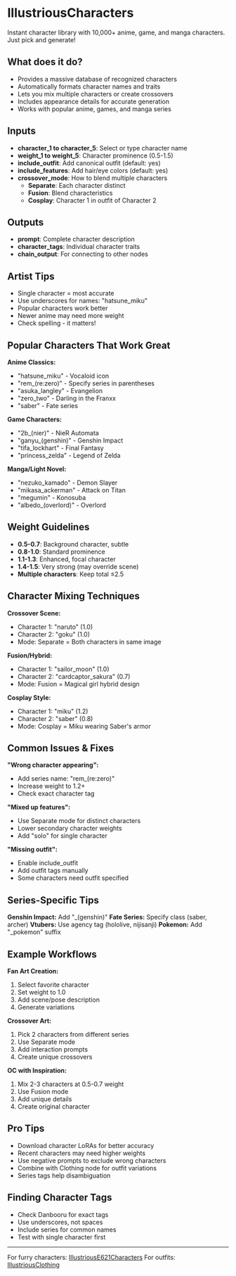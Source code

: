 # IllustriousCharacters

Instant character library with 10,000+ anime, game, and manga characters. Just pick and generate!

## What does it do?

- Provides a massive database of recognized characters
- Automatically formats character names and traits
- Lets you mix multiple characters or create crossovers
- Includes appearance details for accurate generation
- Works with popular anime, games, and manga series

## Inputs

- **character_1 to character_5**: Select or type character name
- **weight_1 to weight_5**: Character prominence (0.5-1.5)
- **include_outfit**: Add canonical outfit (default: yes)
- **include_features**: Add hair/eye colors (default: yes)
- **crossover_mode**: How to blend multiple characters
  - **Separate**: Each character distinct
  - **Fusion**: Blend characteristics
  - **Cosplay**: Character 1 in outfit of Character 2

## Outputs

- **prompt**: Complete character description
- **character_tags**: Individual character traits
- **chain_output**: For connecting to other nodes

## Artist Tips

- Single character = most accurate
- Use underscores for names: "hatsune_miku"
- Popular characters work better
- Newer anime may need more weight
- Check spelling - it matters!

## Popular Characters That Work Great

**Anime Classics:**
- "hatsune_miku" - Vocaloid icon
- "rem_(re:zero)" - Specify series in parentheses
- "asuka_langley" - Evangelion
- "zero_two" - Darling in the Franxx
- "saber" - Fate series

**Game Characters:**
- "2b_(nier)" - NieR Automata
- "ganyu_(genshin)" - Genshin Impact
- "tifa_lockhart" - Final Fantasy
- "princess_zelda" - Legend of Zelda

**Manga/Light Novel:**
- "nezuko_kamado" - Demon Slayer
- "mikasa_ackerman" - Attack on Titan
- "megumin" - Konosuba
- "albedo_(overlord)" - Overlord

## Weight Guidelines

- **0.5-0.7**: Background character, subtle
- **0.8-1.0**: Standard prominence
- **1.1-1.3**: Enhanced, focal character
- **1.4-1.5**: Very strong (may override scene)
- **Multiple characters**: Keep total ≤2.5

## Character Mixing Techniques

**Crossover Scene:**
- Character 1: "naruto" (1.0)
- Character 2: "goku" (1.0)
- Mode: Separate
= Both characters in same image

**Fusion/Hybrid:**
- Character 1: "sailor_moon" (1.0)
- Character 2: "cardcaptor_sakura" (0.7)
- Mode: Fusion
= Magical girl hybrid design

**Cosplay Style:**
- Character 1: "miku" (1.2)
- Character 2: "saber" (0.8)
- Mode: Cosplay
= Miku wearing Saber's armor

## Common Issues & Fixes

**"Wrong character appearing":**
- Add series name: "rem_(re:zero)"
- Increase weight to 1.2+
- Check exact character tag

**"Mixed up features":**
- Use Separate mode for distinct characters
- Lower secondary character weights
- Add "solo" for single character

**"Missing outfit":**
- Enable include_outfit
- Add outfit tags manually
- Some characters need outfit specified

## Series-Specific Tips

**Genshin Impact:** Add "_(genshin)"
**Fate Series:** Specify class (saber, archer)
**Vtubers:** Use agency tag (hololive, nijisanji)
**Pokemon:** Add "_pokemon" suffix

## Example Workflows

**Fan Art Creation:**
1. Select favorite character
2. Set weight to 1.0
3. Add scene/pose description
4. Generate variations

**Crossover Art:**
1. Pick 2 characters from different series
2. Use Separate mode
3. Add interaction prompts
4. Create unique crossovers

**OC with Inspiration:**
1. Mix 2-3 characters at 0.5-0.7 weight
2. Use Fusion mode
3. Add unique details
4. Create original character

## Pro Tips

- Download character LoRAs for better accuracy
- Recent characters may need higher weights
- Use negative prompts to exclude wrong characters
- Combine with Clothing node for outfit variations
- Series tags help disambiguation

## Finding Character Tags

- Check Danbooru for exact tags
- Use underscores, not spaces
- Include series for common names
- Test with single character first

---
For furry characters: [IllustriousE621Characters](IllustriousE621Characters.md)
For outfits: [IllustriousClothing](IllustriousClothing.md)
